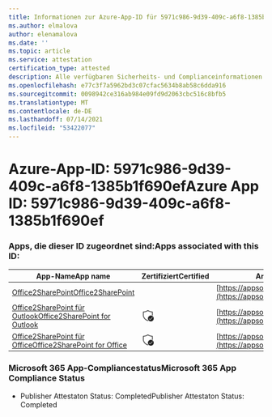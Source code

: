 ```yaml
---
title: Informationen zur Azure-App-ID für 5971c986-9d39-409c-a6f8-1385b1f690ef
ms.author: elmalova
author: elenamalova
ms.date: ''
ms.topic: article
ms.service: attestation
certification_type: attested
description: Alle verfügbaren Sicherheits- und Complianceinformationen für 5971c986-9d39-409c-a6f8-1385b1f690ef.
ms.openlocfilehash: e77c3f7a5962bd3c07cfac5634b8ab58c6dda916
ms.sourcegitcommit: 0098942ce316ab984e09fd9d2063cbc516c8bfb5
ms.translationtype: MT
ms.contentlocale: de-DE
ms.lasthandoff: 07/14/2021
ms.locfileid: "53422077"
---
```

# <a name="azure-app-id-5971c986-9d39-409c-a6f8-1385b1f690ef"></a><span data-ttu-id="5a08e-103">Azure-App-ID: 5971c986-9d39-409c-a6f8-1385b1f690ef</span><span class="sxs-lookup"><span data-stu-id="5a08e-103">Azure App ID: 5971c986-9d39-409c-a6f8-1385b1f690ef</span></span>


### <a name="apps-associated-with-this-id"></a><span data-ttu-id="5a08e-104">Apps, die dieser ID zugeordnet sind:</span><span class="sxs-lookup"><span data-stu-id="5a08e-104">Apps associated with this ID:</span></span>
| <span data-ttu-id="5a08e-105">**App-Name**</span><span class="sxs-lookup"><span data-stu-id="5a08e-105">**App name**</span></span> | <span data-ttu-id="5a08e-106">**Zertifiziert**</span><span class="sxs-lookup"><span data-stu-id="5a08e-106">**Certified**</span></span> | <span data-ttu-id="5a08e-107">**Ansicht in AppSource**</span><span class="sxs-lookup"><span data-stu-id="5a08e-107">**View in AppSource**</span></span> |
|-|-|-|
| [<span data-ttu-id="5a08e-108">Office2SharePoint</span><span class="sxs-lookup"><span data-stu-id="5a08e-108">Office2SharePoint</span></span>](https://docs.microsoft.com/en-us/microsoft-365-app-certification/forward/17859280.o2s) |  | [https://appsource.microsoft.com/product/office/17859280.o2s](https://appsource.microsoft.com/product/office/17859280.o2s) |
| [<span data-ttu-id="5a08e-109">Office2SharePoint für Outlook</span><span class="sxs-lookup"><span data-stu-id="5a08e-109">Office2SharePoint for Outlook</span></span>](https://docs.microsoft.com/en-us/microsoft-365-app-certification/forward/WA104380689) | <img alt="Certified application badge" src="../media/certified-badge.png" height="25" width="25" /> | [https://appsource.microsoft.com/product/office/WA104380689](https://appsource.microsoft.com/product/office/WA104380689) |
| [<span data-ttu-id="5a08e-110">Office2SharePoint für Office</span><span class="sxs-lookup"><span data-stu-id="5a08e-110">Office2SharePoint for Office</span></span>](https://docs.microsoft.com/en-us/microsoft-365-app-certification/forward/WA104381787) | <img alt="Certified application badge" src="../media/certified-badge.png" height="25" width="25" /> | [https://appsource.microsoft.com/product/office/WA104381787](https://appsource.microsoft.com/product/office/WA104381787) |

### <a name="microsoft-365-app-compliance-status"></a><span data-ttu-id="5a08e-111">Microsoft 365 App-Compliancestatus</span><span class="sxs-lookup"><span data-stu-id="5a08e-111">Microsoft 365 App Compliance Status</span></span>
- <span data-ttu-id="5a08e-112">Publisher Attestaton Status: Completed</span><span class="sxs-lookup"><span data-stu-id="5a08e-112">Publisher Attestaton Status: Completed</span></span>
